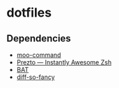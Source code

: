 # dotfiles

## Dependencies
- [moo-command](http://github.com/satrun77/moo-command)
- [Prezto — Instantly Awesome Zsh](https://github.com/sorin-ionescu/prezto)
- [BAT](https://github.com/sharkdp/bat#installation)
- [diff-so-fancy](https://github.com/so-fancy/diff-so-fancy)
